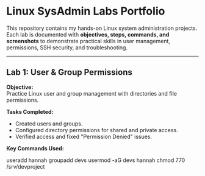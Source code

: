 # Linux SysAdmin Labs Portfolio

This repository contains my hands-on Linux system administration projects.  
Each lab is documented with **objectives, steps, commands, and screenshots** to demonstrate practical skills in user management, permissions, SSH security, and troubleshooting.

---

## Lab 1: User & Group Permissions
**Objective:**  
Practice Linux user and group management with directories and file permissions.

**Tasks Completed:**
- Created users and groups.  
- Configured directory permissions for shared and private access.  
- Verified access and fixed "Permission Denied" issues.

**Key Commands Used:**

useradd hannah
groupadd devs
usermod -aG devs hannah
chmod 770 /srv/devproject
